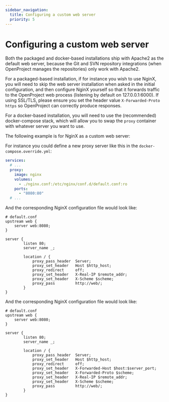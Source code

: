 ```yaml
---
sidebar_navigation:
  title: Configuring a custom web server
  priority: 5
---
```


# Configuring a custom web server

Both the packaged and docker-based installations ship with Apache2 as the default web server, because the Git and SVN repository integrations (when OpenProject manages the repositories) only work with Apache2.

For a packaged-based installation, if for instance you wish to use NginX, you will need to skip the web server installation when asked in the initial configuration, and then configure NginX yourself so that it forwards traffic to the OpenProject web process (listening by default on 127.0.0.1:6000). If using SSL/TLS, please ensure you set the header value `X-Forwarded-Proto https` so OpenProject can correctly produce responses.

For a docker-based installation, you will need to use the (recommended) docker-compose stack, which will allow you to swap the `proxy` container with whatever server you want to use.

The following example is for NginX as a custom web server:

For instance you could define a new proxy server like this in the `docker-compose.override.yml`:

```yaml
services:
  # ...
  proxy:
    image: nginx
    volumes:
      - ./nginx.conf:/etc/nginx/conf.d/default.conf:ro
    ports:
      - "8080:80"
  # ...
```

And the corresponding NginX configuration file would look like:

```nginx
# default.conf
upstream web {
    server web:8080;
}

server {
        listen 80;
        server_name _;

        location / {
            proxy_pass_header  Server;
            proxy_set_header   Host $http_host;
            proxy_redirect     off;
            proxy_set_header   X-Real-IP $remote_addr;
            proxy_set_header   X-Scheme $scheme;
            proxy_pass         http://web/;
        }
}
```

And the corresponding NginX configuration file would look like:

```nginx
# default.conf
upstream web {
    server web:8080;
}

server {
        listen 80;
        server_name _;

        location / {
            proxy_pass_header  Server;
            proxy_set_header   Host $http_host;
            proxy_redirect     off;
            proxy_set_header   X-Forwarded-Host $host:$server_port;
            proxy_set_header   X-Forwarded-Proto $scheme;
            proxy_set_header   X-Real-IP $remote_addr;
            proxy_set_header   X-Scheme $scheme;
            proxy_pass         http://web/;
        }
}
```
